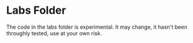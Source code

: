 Labs Folder
===========
The code in the labs folder is experimental. It may change, it hasn't been throughly tested, use at your own risk.
